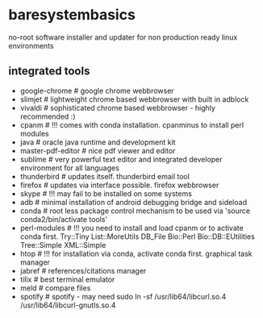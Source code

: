 # baresystembasics

no-root software installer and updater for non production ready linux environments

## integrated tools

- google-chrome         # google chrome webbrowser
- slimjet               # lightweight chrome based webbrowser with built in adblock
- vivaldi               # sophisticated chrome based webbrowser - highly recommended :)
- cpanm                 # !!! comes with conda installation. cpanminus to install perl modules
- java                  # oracle java runtime and development kit
- master-pdf-editor     # nice pdf viewer and editor
- sublime               # very powerful text editor and integrated developer environment for all languages
- thunderbird           # updates itself. thunderbird email tool
- firefox               # updates via interface possible. firefox webbrowser
- skype                 # !!! may fail to be installed on some systems
- adb                   # minimal installation of android debugging bridge and sideload
- conda                 # root less package control mechanism to be used via 'source conda2/bin/activate tools'
- perl-modules          # !!! you need to install and load cpanm or to activate conda first. Try::Tiny List::MoreUtils DB_File Bio::Perl Bio::DB::EUtilities Tree::Simple XML::Simple
- htop                  # !!! for installation via conda, activate conda first. graphical task manager
- jabref                # references/citations manager
- tilix                 # best terminal emulator
- meld                  # compare files
- spotify               # spotify - may need sudo ln -sf /usr/lib64/libcurl.so.4 /usr/lib64/libcurl-gnutls.so.4
